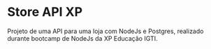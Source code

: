 # Store API XP
Projeto de uma API para uma loja com NodeJs e Postgres, realizado durante bootcamp de NodeJs da XP Educação IGTI.


